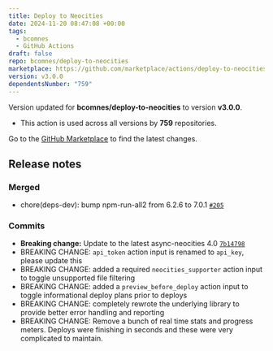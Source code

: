 ```yaml
---
title: Deploy to Neocities
date: 2024-11-20 08:47:08 +00:00
tags:
  - bcomnes
  - GitHub Actions
draft: false
repo: bcomnes/deploy-to-neocities
marketplace: https://github.com/marketplace/actions/deploy-to-neocities
version: v3.0.0
dependentsNumber: "759"
---
```



Version updated for **bcomnes/deploy-to-neocities** to version **v3.0.0**.
- This action is used across all versions by **759** repositories.

Go to the [GitHub Marketplace](https://github.com/marketplace/actions/deploy-to-neocities) to find the latest changes.

## Release notes

### Merged

- chore(deps-dev): bump npm-run-all2 from 6.2.6 to 7.0.1 [`#205`](https://github.com/bcomnes/deploy-to-neocities/pull/205)

### Commits

- **Breaking change:** Update to the latest async-neocities 4.0 [`7b14798`](https://github.com/bcomnes/deploy-to-neocities/commit/7b14798c892f2494466bc72d5402c85801f75341)
- BREAKING CHANGE: `api_token` action input is renamed to `api_key`, please update this
- BREAKING CHANGE: added a required `neocities_supporter` action input to toggle unsupported file filtering
- BREAKING CHANGE: added a `preview_before_deploy` action input to toggle informational deploy plans prior to deploys
- BREAKING CHANGE: completely rewrote the underlying library to provide better error handling and reporting
- BREAKING CHANGE: Remove a bunch of real time stats and progress meters. Deploys were finishing in seconds and these were very complicated to maintain.
